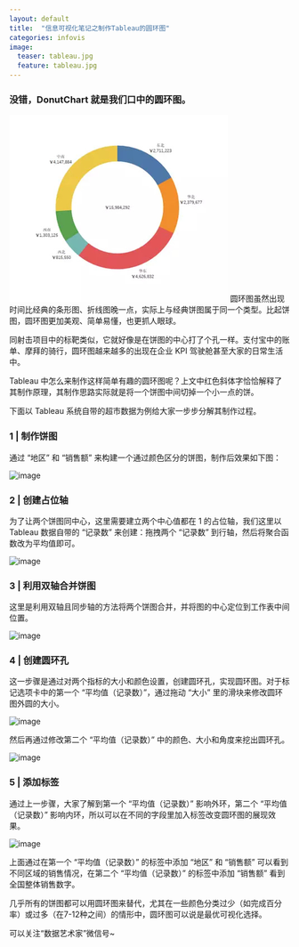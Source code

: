 ```yaml
---
layout: default
title:  "信息可视化笔记之制作Tableau的圆环图"
categories: infovis 
image:
  teaser: tableau.jpg
  feature: tableau.jpg
---
```


### 没错，DonutChart 就是我们口中的圆环图。
![image](https://github.com/SQsuki/SQsuki.github.io/blob/master/images/yuanhuan.jpg)
圆环图虽然出现时间比经典的条形图、折线图晚一点，实际上与经典饼图属于同一个类型。比起饼图，圆环图更加美观、简单易懂，也更抓人眼球。


同射击项目中的标靶类似，它就好像是在饼图的中心打了个孔一样。支付宝中的账单、摩拜的骑行，圆环图越来越多的出现在企业 KPI 驾驶舱甚至大家的日常生活中。

Tableau 中怎么来制作这样简单有趣的圆环图呢？上文中红色斜体字恰恰解释了其制作原理，其制作思路实际就是将一个饼图中间切掉一个小一点的饼。

下面以 Tableau 系统自带的超市数据为例给大家一步步分解其制作过程。

### 1 | 制作饼图

通过 “地区” 和 “销售额” 来构建一个通过颜色区分的饼图，制作后效果如下图：

![image](https://github.com/SQsuki/SQsuki.github.io/images/bingtu.jpg)

### 2 | 创建占位轴

为了让两个饼图同中心，这里需要建立两个中心值都在 1 的占位轴，我们这里以 Tableau 数据自带的 “记录数” 来创建：拖拽两个 “记录数” 到行轴，然后将聚合函数改为平均值即可。

![image](https://github.com/SQsuki/SQsuki.github.io/images/zhanweitu.gif)

### 3 | 利用双轴合并饼图

这里是利用双轴且同步轴的方法将两个饼图合并，并将图的中心定位到工作表中间位置。

![image](https://github.com/SQsuki/SQsuki.github.io/images/shuangzhou.gif)

### 4 | 创建圆环孔

这一步骤是通过对两个指标的大小和颜色设置，创建圆环孔，实现圆环图。对于标记选项卡中的第一个 “平均值（记录数）”，通过拖动 “大小” 里的滑块来修改圆环图外圆的大小。

![image](https://github.com/SQsuki/SQsuki.github.io/images/yuanhuankong.gif)

然后再通过修改第二个 “平均值（记录数）” 中的颜色、大小和角度来挖出圆环孔。

![image](https://github.com/SQsuki/SQsuki.github.io/images/pingjunzhi.gif)

### 5 | 添加标签

通过上一步骤，大家了解到第一个 “平均值（记录数）” 影响外环，第二个 “平均值（记录数）” 影响内环，所以可以在不同的字段里加入标签改变圆环图的展现效果。

![image](https://github.com/SQsuki/SQsuki.github.io/images/biaoqian.gif)

上面通过在第一个 “平均值（记录数）” 的标签中添加 “地区” 和 “销售额” 可以看到不同区域的销售情况，在第二个 “平均值（记录数）” 的标签中添加 “销售额” 看到全国整体销售数字。

几乎所有的饼图都可以用圆环图来替代，尤其在一些颜色分类过少（如完成百分率）或过多（在7-12种之间）的情形中，圆环图可以说是最优可视化选择。

可以关注“数据艺术家”微信号~

